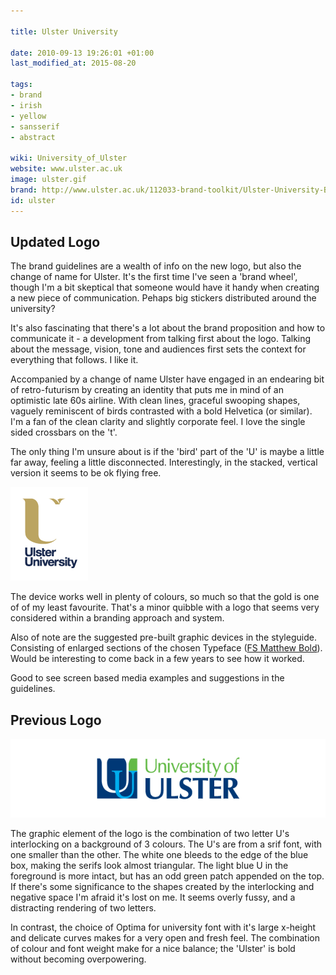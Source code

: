 ```yaml
---

title: Ulster University

date: 2010-09-13 19:26:01 +01:00
last_modified_at: 2015-08-20

tags:
- brand
- irish
- yellow
- sansserif
- abstract

wiki: University_of_Ulster
website: www.ulster.ac.uk
image: ulster.gif
brand: http://www.ulster.ac.uk/112033-brand-toolkit/Ulster-University-Brand-Guidelines-2.0.pdf
id: ulster
---
```


## Updated Logo

The brand guidelines are a wealth of info on the new logo, but also the change of name for Ulster. It's the first time I've seen a 'brand wheel', though I'm a bit skeptical that someone would have it handy when creating a new piece of communication. Pehaps big stickers distributed around the university?

It's also fascinating that there's a lot about the brand proposition and how to communicate it - a development from talking first about the logo. Talking about the message, vision, tone and audiences first sets the context for everything that follows. I like it.

Accompanied by a change of name Ulster have engaged in an endearing bit of retro-futurism by creating an identity that puts me in mind of an optimistic late 60s airline. With clean lines, graceful swooping shapes, vaguely reminiscent of birds contrasted with a bold Helvetica (or similar). I'm a fan of the clean clarity and slightly corporate feel. I love the single sided crossbars on the 't'.

The only thing I'm unsure about is if the 'bird' part of the 'U' is maybe a little far away, feeling a little disconnected. Interestingly, in the stacked, vertical version it seems to be ok flying free.

![Stacked logo](/images/logospotter/ulster-stacked.gif)

The device works well in plenty of colours, so much so that the gold is one of of my least favourite. That's a minor quibble with a logo that seems very considered within a branding approach and system.

Also of note are the suggested pre-built graphic devices in the styleguide. Consisting of enlarged sections of the chosen Typeface ([FS Matthew Bold](http://www.fontsmith.com/fonts/fs-matthew/weights)). Would be interesting to come back in a few years to see how it worked.

Good to see screen based media examples and suggestions in the guidelines.

## Previous Logo

![Old logo](/images/logospotter/ulster-old.gif)

The graphic element of the logo is the combination of two letter U's interlocking on a background of 3 colours. The U's are from a srif font, with one smaller than the other. The white one bleeds to the edge of the blue box, making the serifs look almost triangular. The light blue U in the foreground is more intact, but has an odd green patch appended on the top. If there's some significance to the shapes created by the interlocking and negative space I'm afraid it's lost on me. It seems overly fussy, and a distracting rendering of two letters.

In contrast, the choice of Optima for university font with it's large x-height and delicate curves makes for a very open and fresh feel. The combination of colour and font weight make for a nice balance; the 'Ulster' is bold without becoming overpowering.

